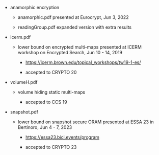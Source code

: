 * anamorphic encryption
    * anamorphic.pdf
    presented at Eurocrypt, Jun 3, 2022
    
    * readingGroup.pdf 
    expanded version with extra results

* icerm.pdf
    * lower bound on encrypted multi-maps
    presented at  ICERM workshop on Encrypted Search, Jun 10 - 14, 2019

        * https://icerm.brown.edu/topical_workshops/tw19-1-es/

        * accepted to CRYPTO 20

* volumeH.pdf
    * volume hiding static multi-maps

        * accepted to CCS 19


* snapshot.pdf
    * lower bound on snapshot secure ORAM
       presented at ESSA 23 in Bertinoro, Jun 4 - 7, 2023

        * https://essa23.bici.events/program

        * accepted to CRYPTO 23
